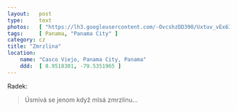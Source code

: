 ```yaml
---
layout:   post
type:     text
photos:   [ "https://lh3.googleusercontent.com/-OvcshzDD390/Uxtuv_vEx6I/AAAAAAAABig/CPhwa58_5BI/w768-h1024-p-no/icecream.jpg" ]
tags:     [ Panama, "Panama City" ]
category: cz
title: "Zmrzlina"
location:
    name: "Casco Viejo, Panama City, Panama"
    ddd:  [ 8.9518301, -79.5351965 ]
---
```


Radek:

> Úsmívá se jenom když mlsá zmrzlinu...